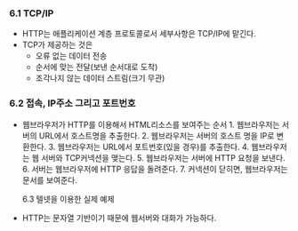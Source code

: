 ### 6.1 TCP/IP

- HTTP는 애플리케이션 계층 프로토콜로서 세부사항은 TCP/IP에 맡긴다.
- TCP가 제공하는 것은
  - 오류 없는 데이터 전송
  - 순서에 맞는 전달(보낸 순서대로 도착)
  - 조각나지 않는 데이터 스트림(크기 무관)

### 6.2 접속, IP주소 그리고 포트번호

- 웹브라우저가 HTTP를 이용해서 HTML리소스를 보여주는 순서 1. 웹브라우저는 서버의 URL에서 호스트명을 추출한다. 2. 웹브라우저는 서버의 호스트 명을 IP로 변환한다. 3. 웹브라우저는 URL에서 포트번호(있을 경우)를 추출한다. 4. 웹브라우저는 웹 서버와 TCP커넥션을 맺는다. 5. 웹브라우저는 서버에 HTTP 요청을 보낸다. 6. 서버는 웹브라우저에 HTTP 응답을 돌려준다. 7. 커넥션이 닫히면, 웹브라우저는 문서를 보여준다.

  6.3 텔넷을 이용한 실제 예제

- HTTP는 문자열 기반이기 때문에 웹서버와 대화가 가능하다.

